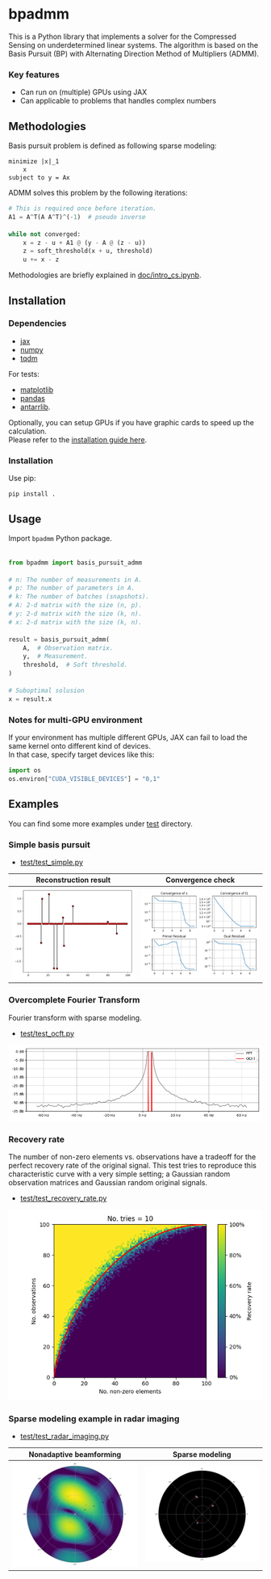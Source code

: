 # bpadmm

This is a Python library that implements a solver for the Compressed Sensing on underdetermined linear systems.
The algorithm is based on the Basis Pursuit (BP) with Alternating Direction Method of Multipliers (ADMM).

### Key features

- Can run on (multiple) GPUs using JAX
- Can applicable to problems that handles complex numbers

## Methodologies

Basis pursuit problem is defined as following sparse modeling:

```
minimize |x|_1
    x
subject to y = Ax
```

ADMM solves this problem by the following iterations:

```Python
# This is required once before iteration.
A1 = A^T(A A^T)^(-1)  # pseudo inverse

while not converged:
    x = z - u + A1 @ (y - A @ (z - u))
    z = soft_threshold(x + u, threshold)
    u += x - z
```

Methodologies are briefly explained in [doc/intro_cs.ipynb](doc/intro_cs.ipynb).

## Installation 

### Dependencies

- [jax](https://docs.jax.dev/en/latest/index.html)
- [numpy](https://pypi.org/project/numpy/)
- [tqdm](https://pypi.org/project/tqdm/)

For tests:

- [matplotlib](https://pypi.org/project/matplotlib/)
- [pandas](https://pandas.pydata.org/)
- [antarrlib](https://github.com/taishi-hashimoto/python-antarrlib).

Optionally, you can setup GPUs if you have graphic cards to speed up the calculation.  
Please refer to the [installation guide here](./INSTALL.md).

### Installation

Use pip:

```
pip install .
```

## Usage

Import `bpadmm` Python package.

```Python

from bpadmm import basis_pursuit_admm

# n: The number of measurements in A.
# p: The number of parameters in A.
# k: The number of batches (snapshots).
# A: 2-d matrix with the size (n, p).
# y: 2-d matrix with the size (k, n).
# x: 2-d matrix with the size (k, n).

result = basis_pursuit_admm(
    A,  # Observation matrix.
    y,  # Measurement.
    threshold,  # Soft threshold.
)

# Suboptimal solusion
x = result.x

```

### Notes for multi-GPU environment

If your environment has multiple different GPUs, JAX can fail to load the same
kernel onto different kind of devices.  
In that case, specify target devices like this:

```python
import os
os.environ["CUDA_VISIBLE_DEVICES"] = "0,1"
```

## Examples

You can find some more examples under [test](./test) directory.

### Simple basis pursuit

- [test/test_simple.py](test/test_simple.py)  

|Reconstruction result |Convergence check |
|----------------------------------------------|----------------------------------------|
|![result](doc/simple.png)|![convergence](doc/convergence.png)|


### Overcomplete Fourier Transform

Fourier transform with sparse modeling.

- [test/test_ocft.py](test/test_ocft.py)

![test_ocft](doc/ocft.png)

### Recovery rate 

The number of non-zero elements vs. observations have a tradeoff for the perfect recovery rate of the original signal.
This test tries to reproduce this characteristic curve with a very simple setting; a Gaussian random observation matrices and Gaussian random original signals.

- [test/test_recovery_rate.py](test/test_recovery_rate.py)

![recovery_rate](doc/recovery_rate.png)

### Sparse modeling example in radar imaging

- [test/test_radar_imaging.py](test/test_radar_imaging.py)  

|Nonadaptive beamforming                       |Sparse modeling                         |
|----------------------------------------------|----------------------------------------|
|![nonadaptive](doc/bpadmm_fourier_imaging.png)|![bpadmm](doc/bpadmm_sparse_imaging.png)|
